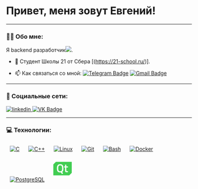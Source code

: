 
# Привет, меня зовут Евгений!

---

### :man_technologist: Обо мне:

Я backend разработчик<img src="https://media.giphy.com/media/WUlplcMpOCEmTGBtBW/giphy.gif" width="30px">.

- :telescope: Студент Школы 21 от Сбера [(https://21-school.ru/)].

- :mailbox: Как связаться со мной: [![Telegram Badge](https://img.shields.io/badge/-EvgeniiMasterov-blue?style=flat&logo=Telegram&logoColor=white)](https://t.me/Colonka1) [![Gmail Badge](https://img.shields.io/badge/-Gmail-red?style=flat&logo=Gmail&logoColor=white)](mailto:evmast96@gmail.com)

---

### 🤝 Социальные сети:

  <div id="badges">
    <a href="https://www.linkedin.com/in/evgenii-masterov-b231b6234/" target="_blank">
      <img src="https://cdn-icons-png.flaticon.com/512/2504/2504799.png" width="40" height="40" alt="linkedin" />
    </a>
    <a href="https://vk.com/id57372653" target="_blank">
      <img src="https://cdn-icons-png.flaticon.com/512/145/145813.png" width="40" height="40" alt="VK Badge"/>
    </a>
  </div>

---

### 💻 Технологии:

<div>
<a href="https://www.cprogramming.com/" target="_blank"><img style="margin: 10px" src="https://profilinator.rishav.dev/skills-assets/c-original.svg" alt="C" height="50" /></a> 
<a href="https://www.cplusplus.com/" target="_blank"><img style="margin: 10px" src="https://profilinator.rishav.dev/skills-assets/cplusplus-original.svg" alt="C++" height="50" /></a>  
<a href="https://www.linux.org/" target="_blank"><img style="margin: 10px" src="https://profilinator.rishav.dev/skills-assets/linux-original.svg" alt="Linux" height="50" /></a>  
<a href="https://github.com/" target="_blank"><img style="margin: 10px" src="https://profilinator.rishav.dev/skills-assets/git-scm-icon.svg" alt="Git" height="50" /></a>  
<a href="https://www.gnu.org/software/bash/" target="_blank"><img style="margin: 10px" src="https://profilinator.rishav.dev/skills-assets/gnu_bash-icon.svg" alt="Bash" height="50" /></a>   
<a href="https://www.docker.com/" target="_blank"><img style="margin: 10px" src="https://profilinator.rishav.dev/skills-assets/docker-original-wordmark.svg" alt="Docker" height="50" /></a>  
<a href="https://www.postgresql.org/" target="_blank"><img style="margin: 10px" src="https://profilinator.rishav.dev/skills-assets/postgresql-original-wordmark.svg" alt="PostgreSQL" height="50" /></a>
<a href="https://www.qt.io/" target="_blank"><img style="margin: 10px" src="https://github.com/devicons/devicon/blob/master/icons/qt/qt-original.svg" alt="PostgreSQL" height="50" /></a> 
</div>
